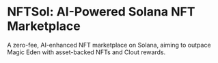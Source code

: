 # NFTSol: AI-Powered Solana NFT Marketplace
A zero-fee, AI-enhanced NFT marketplace on Solana, aiming to outpace Magic Eden with asset-backed NFTs and Clout rewards.
